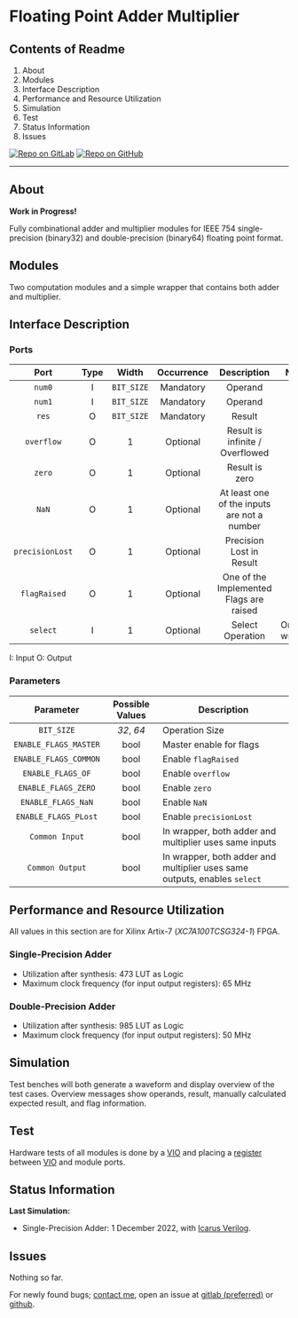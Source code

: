 # Floating Point Adder Multiplier

## Contents of Readme

1. About
2. Modules
3. Interface Description
4. Performance and Resource Utilization
5. Simulation
6. Test
7. Status Information
8. Issues

[![Repo on GitLab](https://img.shields.io/badge/repo-GitLab-6C488A.svg)](https://gitlab.com/suoglu/fpam)
[![Repo on GitHub](https://img.shields.io/badge/repo-GitHub-3D76C2.svg)](https://github.com/suoglu/FPAM)

---

## About

**Work in Progress!**

Fully combinational adder and multiplier modules for IEEE 754 single-precision (binary32) and double-precision (binary64) floating point format.

## Modules

Two computation modules and a simple wrapper that contains both adder and multiplier.

## Interface Description

### Ports

|   Port   | Type | Width | Occurrence | Description | Notes |
| :------: | :----: | :----: | :----: | :-----:  | ---- |
| `num0` | I | `BIT_SIZE` | Mandatory | Operand | |
| `num1` | I | `BIT_SIZE` | Mandatory | Operand | |
| `res` | O | `BIT_SIZE` | Mandatory | Result | |
| `overflow` | O | 1 | Optional | Result is infinite / Overflowed | |
| `zero` | O | 1 | Optional | Result is zero | |
| `NaN` | O | 1 | Optional | At least one of the inputs are not a number | |
| `precisionLost` | O | 1 | Optional | Precision Lost in Result | |
| `flagRaised` | O | 1 | Optional | One of the Implemented Flags are raised | |
| `select` | I | 1 | Optional | Select Operation | Only in wrapper |

I: Input  O: Output

### Parameters

|Parameter|Possible Values|Description|
| :----: | :-----:  | ---- |
| `BIT_SIZE` | _32_, _64_ | Operation Size |
| `ENABLE_FLAGS_MASTER` | bool | Master enable for flags |
| `ENABLE_FLAGS_COMMON` | bool | Enable `flagRaised` |
| `ENABLE_FLAGS_OF` | bool | Enable `overflow` |
| `ENABLE_FLAGS_ZERO` | bool | Enable `zero` |
| `ENABLE_FLAGS_NaN` | bool | Enable `NaN` |
| `ENABLE_FLAGS_PLost` | bool | Enable `precisionLost` |
| `Common Input` | bool | In wrapper, both adder and multiplier uses same inputs |
| `Common Output` | bool | In wrapper, both adder and multiplier uses same outputs, enables `select`  |

## Performance and Resource Utilization

All values in this section are for Xilinx Artix-7 (_XC7A100TCSG324-1_) FPGA.

### Single-Precision Adder

- Utilization after synthesis: 473 LUT as Logic
- Maximum clock frequency (for input output registers): 65 MHz

### Double-Precision Adder

- Utilization after synthesis: 985 LUT as Logic
- Maximum clock frequency (for input output registers): 50 MHz

## Simulation

Test benches will both generate a waveform and display overview of the test cases. Overview messages show operands, result, manually calculated expected result, and flag information.

## Test

Hardware tests of all modules is done by a [VIO](https://www.xilinx.com/products/intellectual-property/vio.html) and placing a [register](Util/register.v) between [VIO](https://www.xilinx.com/products/intellectual-property/vio.html) and module ports.

## Status Information

**Last Simulation:**

- Single-Precision Adder: 1 December 2022, with [Icarus Verilog](http://iverilog.icarus.com/).

## Issues

Nothing so far.

For newly found bugs; [contact me](https://suoglu.github.io/contact.html), open an issue at [gitlab (preferred)](https://gitlab.com/suoglu/fpam/-/issues/new) or [github](https://github.com/suoglu/FPAM/issues/new).
